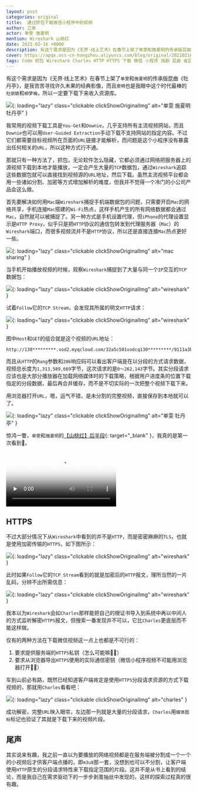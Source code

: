 ```yaml
---
layout: post
categories: original
title:  通过抓包下载微信小程序中的视频
author: 立泉
actor: 单雯 施夏明
mention: Wireshark 山桃红
date: 2021-02-16 +0800
description: 有这个需求是因为《无界·线上艺术》在春节上架了单雯和施夏明的传承版昆曲《牡丹亭》，是我苦苦寻找许久未果的经典影像，而且雯明也是我眼中这个时代最棒的杜丽娘和柳梦梅，所以一定要下载下来收入资源库。
cover: https://apqx.oss-cn-hangzhou.aliyuncs.com/blog/original/20210216/safari_kunqv_mudanting.jpg
tags: Code 抓包 Wireshark Charles HTTP HTTPS 下载 微信 小程序 戏剧 昆曲 省昆 牡丹亭 单雯 施夏明
---
```


有这个需求是因为《无界·线上艺术》在春节上架了`单雯`和`施夏明`的传承版昆曲《牡丹亭》，是我苦苦寻找许久未果的经典影像，而且`雯明`也是我眼中这个时代最棒的`杜丽娘`和`柳梦梅`，所以一定要下载下来收入资源库。

![](https://apqx.oss-cn-hangzhou.aliyuncs.com/blog/original/20210216/iphone_kunqv_mudanting.webp){: loading="lazy" class="clickable clickShowOriginalImg" alt="单雯 施夏明 牡丹亭" }

我常用的视频下载工具是`You-Get`和`Downie`，几乎支持所有主流视频网站，而且`Downie`也可以用`User-Guided Extraction`手动下载不支持网站的指定内容。不过它们都需要目标视频所在页面的`URL`链接才能解析，而问题是这个小程序没有暴露出任何相关的`URL`，所以这种方式行不通。

那就只有一种方法了，抓包，无论软件怎么隐藏，它都必须通过网络把服务器上的源视频下载到本地才能播放，一定会产生大量的`TCP`数据包，通过`Wireshark`追踪这些数据包就可以直接找到视频源的`URL`地址，然后下载。虽然主流视频平台都会用一些诸如分割、加密等方式增加解析的难度，但我并不觉得一个冷门的小公司产品会这么做。

首先要解决如何用`Mac`端`Wireshark`捕捉手机端数据包的问题，只需要开启`Mac`的网络共享，手机连接`Mac`搭建的`Wi-Fi`热点，这样手机产生的所有网络数据都会通过`Mac`，自然就可以被捕捉了。另一种方式是手机设置代理，但`iPhone`的代理设置显示是`HTTP Proxy`，似乎只是把`HTTP`协议的通信包转发到代理服务器（`Mac`）的`Wireshark`端口，而很多视频流并不是`HTTP`协议，所以还是直接连接`Mac`热点更好一些。

![](https://apqx.oss-cn-hangzhou.aliyuncs.com/blog/original/20210216/mac_wifi_share.webp){: loading="lazy" class="clickable clickShowOriginalImg" alt="mac sharing" }

当手机开始播放视频的时候，观察`Wireshark`捕捉到了大量与同一个`IP`交互的`TCP`数据包：

![](https://apqx.oss-cn-hangzhou.aliyuncs.com/blog/original/20210216/wireshark_http.jpg){: loading="lazy" class="clickable clickShowOriginalImg" alt="wireshark" }

试着`Follow`它的`TCP Stream`，会发现其所属的明文`HTTP`请求：

![](https://apqx.oss-cn-hangzhou.aliyuncs.com/blog/original/20210216/wireshark_http_follow.jpg){: loading="lazy" class="clickable clickShowOriginalImg" alt="wireshark" }

图中`Host`和`GET`的组合就是这个视频的`URL`地址：

```http
http://130*********.vod2.myqcloud.com/32a5c501vodcq130*********/9111a3b75285890814193748493/************UA.mp4
```

而且从`HTTP`的`Rang`参数和`206`响应码可以看出客户端是在以分段的方式请求数据，视频总长度为`1,313,589,669`字节，这次请求的是`0～262,143`字节。其实分段请求应该也是大部分播放器在加载网络媒体时的下载策略，根据用户进度条的位置下载指定的分段数据，最后再合并缓存，而不是不切实际的一次把整个视频下载下来。

用浏览器打开`URL`，嗯，运气不错，是未分割的完整视频，直接保存到本地就可以了。

![](https://apqx.oss-cn-hangzhou.aliyuncs.com/blog/original/20210216/safari_kunqv_mudanting.jpg){: loading="lazy" class="clickable clickShowOriginalImg" alt="单雯 牡丹亭" }

惊鸿一瞥，`单雯`和`施夏明`的[【山桃红】后半段](https://www.bilibili.com/video/BV1ZB4y1c7DV){: target="_blank" }，我真的是第一次看到🥰。

<video class="responsive-video" playsinline controls preload="none" poster="https://apqx.oss-cn-hangzhou.aliyuncs.com/blog/original/20210216/kunqv_shantaohong.jpg">
    <source src="https://apqx.oss-cn-hangzhou.aliyuncs.com/blog/original/20210216/kunqv_shantaohong_h264.mp4" type="video/mp4">
</video>

## HTTPS

不过大部分情况下从`Wireshark`中看到的并不是`HTTP`，而是密密麻麻的`TLS`，也就是使用加密传输的`HTTPS`，如下图所示：

![](https://apqx.oss-cn-hangzhou.aliyuncs.com/blog/original/20210216/wireshark_https.webp){: loading="lazy" class="clickable clickShowOriginalImg" alt="wireshark" }

此时如果`Follow`它的`TCP Stream`看到的就是加密后的`HTTP`报文，理所当然的一片乱码，分辨不出所需信息：

![](https://apqx.oss-cn-hangzhou.aliyuncs.com/blog/original/20210216/wireshark_https_follow.webp){: loading="lazy" class="clickable clickShowOriginalImg" alt="wireshark" }

我本以为`Wireshark`会如`Charles`那样能把自己的根证书导入到系统中再以中间人的方式监听解密`HTTPS`报文，但搜索一番发现并不可以，它比`Charles`更底层而不能这样做。

仅有的两种方法在下载微信视频这一点上也都是不可行的：

1. 要求提供服务端的`HTTPS`私钥（怎么可能嘛🤷🏻）
2. 要求从浏览器导出`HTTPS`使用的实际通信密钥（微信小程序视频不可能用浏览器打开🤷🏻）

车到山前必有路，既然已经知道客户端肯定是使用`HTTPS`分段请求资源的方式下载视频的，那就用`Charles`看看吧：

![](https://apqx.oss-cn-hangzhou.aliyuncs.com/blog/original/20210216/charles_https.webp){: loading="lazy" class="clickable clickShowOriginalImg" alt="charles" }

成功解密，完整`URL`映入眼帘，左边那一列就是大量的分段请求，`Charles`用`媒体图标`标记也验证了其就是下载下来的视频片段。

## 尾声

其实说来有趣，我之前一直以为要播放的网络视频都是在服务端被分割成一个一个的小视频后才供客户端点播的，即`m3u8`那一套，没想到也可以不分割，让客户端使用`HTTP`原生的分段请求特性来下载指定范围的片段。这并不是从书上看到的结论，而是我自己在需求驱动下的一步步剥茧抽丝中发现的，这样的探索过程真的很有趣。